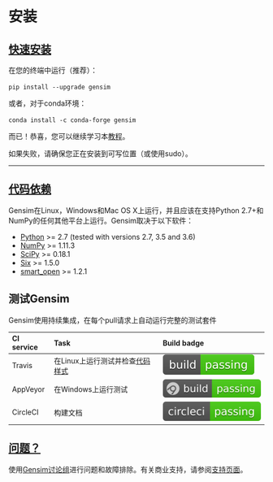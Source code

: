 # 安装

## [快速安装](https://radimrehurek.com/gensim/install.html#quick-install "永久链接到这个标题")

在您的终端中运行（推荐）：

`pip install --upgrade gensim`

或者，对于conda环境：

`conda install -c conda-forge gensim`

而已！恭喜，您可以继续学习本[教程](https://radimrehurek.com/gensim/tutorial.html)。

如果失败，请确保您正在安装到可写位置（或使用sudo）。

---

## [代码依赖](https://radimrehurek.com/gensim/install.html#code-dependencies "永久链接到这个标题")

Gensim在Linux，Windows和Mac OS X上运行，并且应该在支持Python 2.7+和NumPy的任何其他平台上运行。Gensim取决于以下软件：

* [Python](https://www.python.org/) >= 2.7 (tested with versions 2.7, 3.5 and 3.6)
* [NumPy](http://www.numpy.org/) >= 1.11.3
* [SciPy](https://www.scipy.org/) >= 0.18.1
* [Six](https://pypi.org/project/six/) >= 1.5.0
* [smart_open](https://pypi.org/project/smart_open/) >= 1.2.1

## 测试Gensim [](https://radimrehurek.com/gensim/install.html#testing-gensim "永久链接到这个标题")

Gensim使用持续集成，在每个pull请求上自动运行完整的测试套件

| CI service | Task | Build badge |
| :-- | :-- | :-- |
| Travis | 在Linux上运行测试并检查[代码样式](https://www.python.org/dev/peps/pep-0008/?) | ![Travis](/imgs/Introduction/gensim.svg) |
| AppVeyor | 在Windows上运行测试 | ![AppVeyor](/imgs/Introduction/develop_1.svg) |
| CircleCI | 构建文档 | ![CircleCI](/imgs/Introduction/develop.svg) |

## [问题？](https://radimrehurek.com/gensim/install.html#problems "永久链接到这个标题")

使用[Gensim讨论组](https://groups.google.com/group/gensim/)进行问题和故障排除。有关商业支持，请参阅[支持页面](https://radimrehurek.com/gensim/support.html)。
